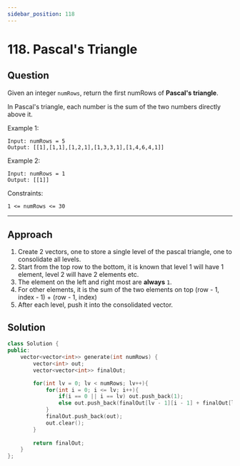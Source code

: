 ```yaml
---
sidebar_position: 118
---
```


# 118. Pascal's Triangle

## Question 
Given an integer `numRows`, return the first numRows of **Pascal's triangle**.

In Pascal's triangle, each number is the sum of the two numbers directly above it.

Example 1:
```
Input: numRows = 5
Output: [[1],[1,1],[1,2,1],[1,3,3,1],[1,4,6,4,1]]
```
Example 2:
```
Input: numRows = 1
Output: [[1]]
```

Constraints:
```
1 <= numRows <= 30
```

---

## Approach

1. Create 2 vectors, one to store a single level of the pascal triangle, one to consolidate all levels.
2. Start from the top row to the bottom, it is known that level 1 will have 1 element, level 2 will have 2 elements etc.
3. The element on the left and right most are **always** `1`.
4. For other elements, it is the sum of the two elements on top (row - 1, index - 1) + (row - 1, index)
5. After each level, push it into the consolidated vector.

## Solution

```cpp
class Solution {
public:
    vector<vector<int>> generate(int numRows) {
        vector<int> out;
        vector<vector<int>> finalOut;

        for(int lv = 0; lv < numRows; lv++){
            for(int i = 0; i <= lv; i++){
                if(i == 0 || i == lv) out.push_back(1);
                else out.push_back(finalOut[lv - 1][i - 1] + finalOut[lv - 1][i]);
            }
            finalOut.push_back(out);
            out.clear();
        }
        
        return finalOut;
    }
};

```